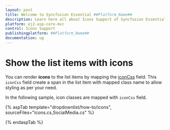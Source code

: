 ```yaml
---
layout: post
title: Welcome to Syncfusion Essential ##Platform_Name##
description: Learn here all about Icons Support of Syncfusion Essential ##Platform_Name## widgets based on HTML5 and jQuery.
platform: ej2-asp-core-mvc
control: Icons Support
publishingplatform: ##Platform_Name##
documentation: ug
---
```



# Show the list items with icons

You can render **icons** to the list items by mapping the
[iconCss](https://help.syncfusion.com/cr/cref_files/aspnetcore-js2/Syncfusion.EJ2~Syncfusion.EJ2.DropDowns.DropDownListFieldSettings~IconCss.html) field. This `iconCss` field create a span in the list item with mapped class name
to allow styling as per your need.

In the following sample, icon classes are mapped with `iconCss` field.

{% aspTab template="dropdownlist/how-to/icons", sourceFiles="icons.cs,SocialMedia.cs" %}

{% endaspTab %}